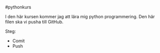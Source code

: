 #pythonkurs

I den här kursen kommer jag att lära mig python programmering. Den här filen ska vi pusha till GitHub.

Steg: 
- Comit
- Push
